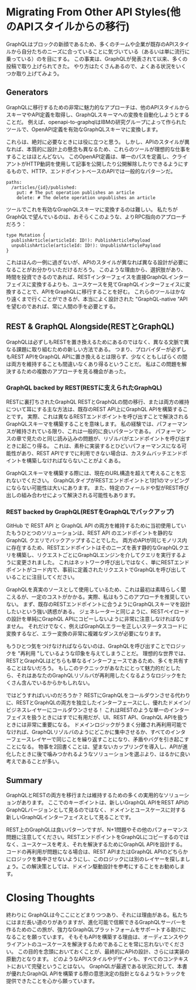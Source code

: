 # Migrating From Other API Styles(他のAPIスタイルからの移行)


GraphQLはブロックの新顔であるため、多くのチームや企業が既存のAPIスタイルから自分たちのニーズに合っていることに気づいている（あるいは単に流行に乗っている）のを目にする。
この事実は、GraphQLが発表されて以来、多くの投稿で取り上げられてきた。
やり方はたくさんあるので、よくある状況をいくつか取り上げてみよう。

## Generators


GraphQLに移行するための非常に魅力的なアプローチは、他のAPIスタイルからスキーマやAPI定義を取得し、GraphQLスキーマへの変換を自動化しようとすることだ。
例えば、openapi-to-graphqlはIBMの研究グループによって作られたツールで、OpenAPI定義を有効なGraphQLスキーマに変換します。

これらは、絶対に必要なときには役に立つと思う。
しかし、APIのスタイルが異なれば、本質的に設計上の懸念も異なるため、これらのツールが理想的な仕事をすることはほとんどない。
このOpenAPI定義は、単一のパスを定義し、クライアントがHTTP動詞を使用して記事を公開したり公開解除したりできるようにするもので、HTTP、エンドポイントベースのAPIでは一般的なパターンだ。

```
paths:
  /articles/{id}/published:
    put: # The put operation publishes an article
    delete: # The delete operation unpublishes an article
```

ツールでこれを有効なGraphQLスキーマに変換するのは難しい。
私たちがGraphQLで望んでいるのは、おそらくこのような、よりRPC指向のアプローチだろう：

```gql
type Mutation {
  publishArticle(articleId: ID!): PublishArticlePayload
  unpublishArticle(articleId: ID!): UnpublishArticlePayload
}
```
これはほんの一例に過ぎないが、APIのスタイルが異なれば異なる設計が必要になることがお分かりいただけるだろう。
このような理由から、選択肢があり、時間を投資できるのであれば、RESTインターフェイスを直接GraphQLインターフェイスに変換するよりも、ユースケースを見てGraphQLインターフェイスに変換することで、APIをGraphQLに移行することを好む。
これらのツールはかなり遠くまで行くことができるが、本当によく設計された "GraphQL-native "APIを望むのであれば、常に人間の手を必要とする。

## REST & GraphQL Alongside(RESTとGraphQL)

GraphQLは必ずしもRESTを置き換えるためにあるのではなく、異なる文脈で異なる課題に取り組むための新しい方法である。
つまり、プロバイダーが必ずしもREST APIをGraphQL APIに置き換えるとは限らず、少なくともしばらくの間は両方を維持することも間違いなくあり得るということだ。
私はこの問題を解決するための複数のアプローチを見る機会があった。

### GraphQL backed by REST(RESTに支えられたGraphQL)

RESTに裏打ちされたGraphQL
RESTとGraphQLの間の移行、または両方の維持について耳にする主な方法は、既存のREST API上にGraphQL APIを構築することです。
実際、これは異なるRESTエンドポイントを呼び出すことで解決されるGraphQLスキーマを構築することを意味します。
私の経験では、パフォーマンスが維持されている限り、これは一般的に良いパターンである。
パフォーマンスの章で見たのと同じ読み込みの問題が、リゾルバがエンドポイントを呼び出すときに起こり得る。
これは、素朴に実装するとひどいパフォーマンスになる可能性があり、REST APIですでに利用できない場合は、カスタムバッチエンドポイントを構築しなければならないことがよくある。

GraphQLスキーマを構築する際には、現在のURL構造を超えて考えることを忘れないでください。
GraphQLタイプがRESTエンドポイントと1対1のマッピングにならない可能性は大いにあります。
また、特定のフィールドや型がREST呼び出しの組み合わせによって解決される可能性もあります。


### REST backed by GraphQL(RESTをGraphQLでバックアップ)

GitHub で REST API と GraphQL API の両方を維持するために当初使用していたもうひとつのソリューションは、REST API のエンドポイントを静的な GraphQL クエリでバックアップすることでした。
両方のAPIが同じモノリス内に存在するため、RESTエンドポイントはそのニーズを表す静的なGraphQLクエリを構築し、リクエストごとにGraphQLエンジンを介してクエリを実行するように変更されました。
これはネットワーク呼び出しではなく、単にRESTエンドポイントがコード内で、事前に定義されたリクエストでGraphQLを呼び出していることに注目してください。

GraphQLを真実のソースとして使用しているため、これは最初は素晴らしく聞こえるが、一定のコストがかかる。実際、私はもうこのアプローチを推奨していない。
まず、既存のRESTエンドポイントに合うようにGraphQLスキーマを設計したいという強い誘惑がある。
ジェネレーターと同じように、RESTペイロードの設計を単純にGraphQL APIにコピーしないように非常に注意しなければなりません。
それだけでなく、例えばGraphQLエラーを正しいステータスコードに変換するなど、エラー変換の非常に複雑なダンスが必要になります。

もうひとつ気をつけなければならないのは、GraphQLを呼び出すことでロジックを "再利用 "しているような印象を与えてしまうことだ。
理想的な世界では、RESTとGraphQLはどちらも単なるインターフェースであるため、多くを共有することはないだろう。
もしこのテクニックがあなたにとって魅力的だとしたら、それはあなたのGraphQLリゾルバが再利用したくなるようなロジックをたくさん含んでいるからかもしれない。

ではどうすればいいのだろうか？
RESTにGraphQLをコールダウンさせる代わりに、RESTとGraphQLの両方を独立したインターフェースにし、優れたドメイン/ビジネスレイヤーにコールダウンさせる！
これはRESTのような単一のインターフェイスを扱うときにはすでに有用だが、UI、REST API、GraphQL APIを扱うときには非常に重要になる。
ドメインロジックがうまく分離され再利用可能でなければ、GraphQLリゾルバのようにどこかに集中させるか、すべてのインターフェースレイヤーで同じことを繰り返すことになり、矛盾やバグを引き起こすことになる。
物事を2回書くことは、望まないカップリングを導入し、APIが進化したときに後で噛みつかれるようなソリューションを選ぶより、はるかに良い考えであることが多い。

## Summary

GraphQLとRESTの両方を移行または維持するための多くの実用的なソリューションがあります。
ここでのキーポイントは、新しいGraphQL APIをREST APIのGraphQLバージョンとして見るのではなく、ドメインとユースケースに対する新しいGraphQLインターフェイスとして見ることです。

REST上のGraphQLは良いパターンですが、N+1問題やその他のパフォーマンス問題に注意してください。RESTエンドポイントをGraphQLにコピーするのではなく、ユースケースを考え、それを解決するためにGraphQL APIを設計する。
コードの再利用が問題になる場合は、REST APIまたはGraphQL APIのどちらかにロジックを集中させないようにし、このロジックには別のレイヤーを探しましょう。この解決策としては、ドメイン駆動設計を参考にすることをお勧めします。

# Closing Thoughts

終わりに
GraphQLは今ここにとどまりつつあり、それには理由がある。私たちにはまだ長い道のりがありますが、進化可能で信頼できるGraphQLサーバーを作るためのこの旅が、強力なGraphQLプラットフォームをサポートする助けになることを願っています。
そもそもAPIを構築する理由は、オーディエンスやクライアントのユースケースを解決するためであることを常に忘れないでください。
この目的を念頭においておくことが、最終的にAPIの設計、さらには実装の原動力となります。
どのようなAPIスタイルやデザインも、すべてのコンテキストにおいて完璧ということはない。
GraphQLが最適である状況に対して、本書が優れたGraphQL APIを構築する際の意思決定の指針となるようなトラックを提供できたことを心から願っています。